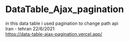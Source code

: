 # DataTable_Ajax_pagination
  in this data table i used pagination to change path api
            </br>
             Iran - tehran 22/6/2021
             </br>
             https://data-table-ajax-pagination.vercel.app/
             
